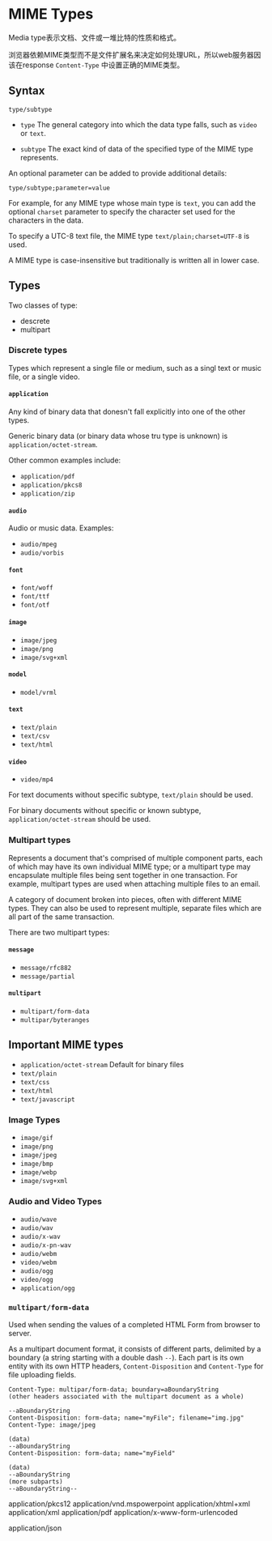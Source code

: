 # MIME Types

Media type表示文档、文件或一堆比特的性质和格式。

浏览器依赖MIME类型而不是文件扩展名来决定如何处理URL，所以web服务器因该在response `Content-Type` 中设置正确的MIME类型。

## Syntax

```
type/subtype
```

* `type` The general category into which the data type falls, such as `video` or `text`.

* `subtype` The exact kind of data of the specified type of the MIME type represents.

An optional parameter can be added to provide additional details:

```
type/subtype;parameter=value
```

For example, for any MIME type whose main type is `text`, you can add the optional `charset` parameter to specify the character set used for the characters in the data.

To specify a UTC-8 text file, the MIME type `text/plain;charset=UTF-8` is used.

A MIME type is case-insensitive but traditionally is written all in lower case.

## Types

Two classes of type:

* descrete
* multipart

### Discrete types

Types which represent a single file or medium, such as a singl text or music file, or a single video.

#### `application`

Any kind of binary data that donesn't fall explicitly into one of the other types.

Generic binary data (or binary data whose tru type is unknown) is `application/octet-stream`.

Other common examples include:

* `application/pdf`
* `application/pkcs8`
* `application/zip`

#### `audio`

Audio or music data. Examples:

* `audio/mpeg`
* `audio/vorbis`

#### `font`

* `font/woff`
* `font/ttf`
* `font/otf`

#### `image`

* `image/jpeg`
* `image/png`
* `image/svg+xml`

#### `model`

* `model/vrml`

#### `text`

* `text/plain`
* `text/csv`
* `text/html`

#### `video`

* `video/mp4`

For text documents without specific subtype, `text/plain` should be used.

For binary documents without specific or known subtype, `application/octet-stream` should be used.

### Multipart types

Represents a document that's comprised of multiple component parts, each of which may have its own individual MIME type; or a multipart type may encapsulate multiple files being sent together in one transaction. For example, multipart types are used when attaching multiple files to an email.

A category of document broken into pieces, often with different MIME types. They can also be used to represent multiple, separate files which are all part of the same transaction.

There are two multipart types:

#### `message`

* `message/rfc882`
* `message/partial`

#### `multipart`

* `multipart/form-data`
* `multipar/byteranges`

## Important MIME types

* `application/octet-stream` Default for binary files
* `text/plain`
* `text/css`
* `text/html`
* `text/javascript`

### Image Types

* `image/gif`
* `image/png`
* `image/jpeg`
* `image/bmp`
* `image/webp`
* `image/svg+xml`

### Audio and Video Types

* `audio/wave`
* `audio/wav`
* `audio/x-wav`
* `audio/x-pn-wav`
* `audio/webm`
* `video/webm`
* `audio/ogg`
* `video/ogg`
* `application/ogg`

### `multipart/form-data`

Used when sending the values of a completed HTML Form from browser to server.

As a multipart document format, it consists of different parts, delimited by a boundary (a string starting with a double dash `--`). Each part is its own entity with its own HTTP headers, `Content-Disposition` and `Content-Type` for file uploading fields.

```
Content-Type: multipar/form-data; boundary=aBoundaryString
(other headers associated with the multipart document as a whole)

--aBoundaryString
Content-Disposition: form-data; name="myFile"; filename="img.jpg"
Content-Type: image/jpeg

(data)
--aBoundaryString
Content-Disposition: form-data; name="myField"

(data)
--aBoundaryString
(more subparts)
--aBoundaryString--
```

application/pkcs12
application/vnd.mspowerpoint
application/xhtml+xml
application/xml
application/pdf
application/x-www-form-urlencoded


application/json



